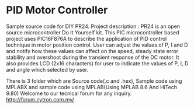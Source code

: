 # PID Motor Controller
Sample source code for DIY PR24. Project description :  PR24 is an open source microcontroller Do It Yourself kit. This PIC microcontroller based project uses PIC16F876A to describe the application of PID control technique in motor position control. User can adjust the values of P, I and D and notify how these values can affect on the speed, steady state error stability and overshoot during the transient response of the DC motor. It also provides LCD (2x16 characters) for user to indicate the values of P, I, D and angle which selected by user.

There is 3 folder which are Source code(.c and .hex), Sample code using MPLABX and sample code using MPLAB(Using MPLAB 8.6 And HiTech 9.80) Welcome to our tecnical forum for any inquiry. http://forum.cytron.com.my/
